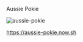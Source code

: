 Aussie Pokie

![aussie-pokie](https://user-images.githubusercontent.com/841470/168421377-50846eb4-7abc-4cb9-aab1-e2340fa5b178.gif)


https://aussie-pokie.now.sh
